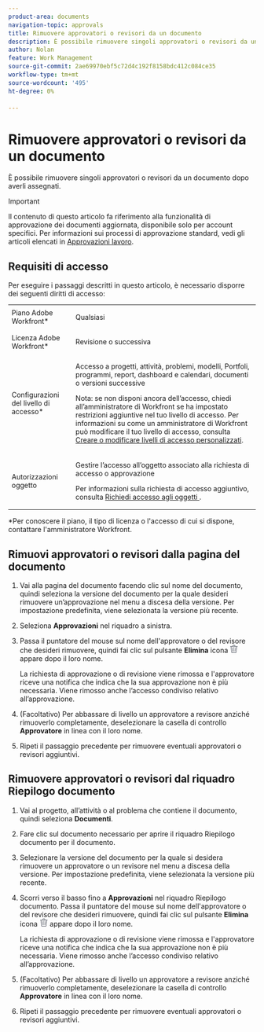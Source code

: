 ```yaml
---
product-area: documents
navigation-topic: approvals
title: Rimuovere approvatori o revisori da un documento
description: È possibile rimuovere singoli approvatori o revisori da un documento.
author: Nolan
feature: Work Management
source-git-commit: 2ae69970ebf5c72d4c192f8158bdc412c084ce35
workflow-type: tm+mt
source-wordcount: '495'
ht-degree: 0%

---
```



# Rimuovere approvatori o revisori da un documento

È possibile rimuovere singoli approvatori o revisori da un documento dopo averli assegnati.

>[!IMPORTANT]
>
>Il contenuto di questo articolo fa riferimento alla funzionalità di approvazione dei documenti aggiornata, disponibile solo per account specifici. Per informazioni sui processi di approvazione standard, vedi gli articoli elencati in [Approvazioni lavoro](/help/quicksilver/review-and-approve-work/manage-approvals/manage-approvals.md).

## Requisiti di accesso

Per eseguire i passaggi descritti in questo articolo, è necessario disporre dei seguenti diritti di accesso:

<table style="table-layout:auto"> 
 <col> 
 <col> 
 <tbody> 
  <tr> 
   <td role="rowheader">Piano Adobe Workfront*</td> 
   <td> <p>Qualsiasi</p> </td> 
  </tr> 
  <tr> 
   <td role="rowheader">Licenza Adobe Workfront*</td> 
   <td> <p>Revisione o successiva</p> </td> 
  </tr> 
  <tr> 
   <td role="rowheader">Configurazioni del livello di accesso*</td> 
   <td> <p>Accesso a progetti, attività, problemi, modelli, Portfoli, programmi, report, dashboard e calendari, documenti o versioni successive</p> <p>Nota: se non disponi ancora dell’accesso, chiedi all’amministratore di Workfront se ha impostato restrizioni aggiuntive nel tuo livello di accesso. Per informazioni su come un amministratore di Workfront può modificare il tuo livello di accesso, consulta <a href="/help/quicksilver/administration-and-setup/add-users/configure-and-grant-access/create-modify-access-levels.md" class="MCXref xref">Creare o modificare livelli di accesso personalizzati</a>.</p> </td> 
  </tr> 
  <tr> 
   <td role="rowheader">Autorizzazioni oggetto</td> 
   <td> <p>Gestire l’accesso all’oggetto associato alla richiesta di accesso o approvazione </p> <p>Per informazioni sulla richiesta di accesso aggiuntivo, consulta <a href="/help/quicksilver/workfront-basics/grant-and-request-access-to-objects/request-access.md" class="MCXref xref">Richiedi accesso agli oggetti </a>.</p> </td> 
  </tr> 
 </tbody> 
</table>

&#42;Per conoscere il piano, il tipo di licenza o l&#39;accesso di cui si dispone, contattare l&#39;amministratore Workfront.

## Rimuovi approvatori o revisori dalla pagina del documento

1. Vai alla pagina del documento facendo clic sul nome del documento, quindi seleziona la versione del documento per la quale desideri rimuovere un’approvazione nel menu a discesa della versione. Per impostazione predefinita, viene selezionata la versione più recente.

1. Seleziona **Approvazioni** nel riquadro a sinistra.

1. Passa il puntatore del mouse sul nome dell&#39;approvatore o del revisore che desideri rimuovere, quindi fai clic sul pulsante **Elimina** icona ![](../assets/delete.png) appare dopo il loro nome.

   La richiesta di approvazione o di revisione viene rimossa e l&#39;approvatore riceve una notifica che indica che la sua approvazione non è più necessaria. Viene rimosso anche l’accesso condiviso relativo all’approvazione.

1. (Facoltativo) Per abbassare di livello un approvatore a revisore anziché rimuoverlo completamente, deselezionare la casella di controllo **Approvatore** in linea con il loro nome.

1. Ripeti il passaggio precedente per rimuovere eventuali approvatori o revisori aggiuntivi.

## Rimuovere approvatori o revisori dal riquadro Riepilogo documento

1. Vai al progetto, all’attività o al problema che contiene il documento, quindi seleziona **Documenti**.

1. Fare clic sul documento necessario per aprire il riquadro Riepilogo documento per il documento.

1. Selezionare la versione del documento per la quale si desidera rimuovere un approvatore o un revisore nel menu a discesa della versione. Per impostazione predefinita, viene selezionata la versione più recente.

1. Scorri verso il basso fino a **Approvazioni** nel riquadro Riepilogo documento. Passa il puntatore del mouse sul nome dell&#39;approvatore o del revisore che desideri rimuovere, quindi fai clic sul pulsante **Elimina** icona ![](../assets/delete.png) appare dopo il loro nome.

   La richiesta di approvazione o di revisione viene rimossa e l&#39;approvatore riceve una notifica che indica che la sua approvazione non è più necessaria. Viene rimosso anche l’accesso condiviso relativo all’approvazione.

1. (Facoltativo) Per abbassare di livello un approvatore a revisore anziché rimuoverlo completamente, deselezionare la casella di controllo **Approvatore** in linea con il loro nome.

1. Ripeti il passaggio precedente per rimuovere eventuali approvatori o revisori aggiuntivi.
